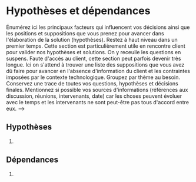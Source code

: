 # Hypothèses et dépendances

<!-->
    Énumérez ici les principaux facteurs qui influencent vos décisions 
    ainsi que les positions et suppositions que vous prenez pour avancer 
    dans l'élaboration de la solution (hypothèses). Restez à haut niveau 
    dans un premier temps. Cette section est particulièrement utile en 
    rencontre client pour valider nos hypothèses et solutions. On y receuile 
    les questions en suspens. 
    
    Faute d'accès au client, cette section peut parfois devenir très longue.

    Ici on s'attend à trouver une liste des suppositions que vous avez 
    dû faire pour avancer en l'absence d'information du client et les 
    contraintes imposées par le contexte technologique. 
    
    Groupez par thème au besoin.

    Conservez une trace de toutes vos questions, hypothèses et décisions finales. Mentionnez si possible vos sources d'informations (références aux discussion, réunions, intervenants, date) car les choses peuvent évoluer avec le temps et les intervenants ne sont peut-être pas tous d'accord entre eux.

-->

## Hypothèses

<!--Consolidez vos questions ici, et faites des hypothèses pour avancer en attendant une clarification -->

1. 

## Dépendances

<!-- ici on parle plus de contraintes, souvent technologiques ,systèmes externes, considérations légales, saisonalité des processus d'affaires et autre limitations des acteurs primaires et secondaires -->

1. 